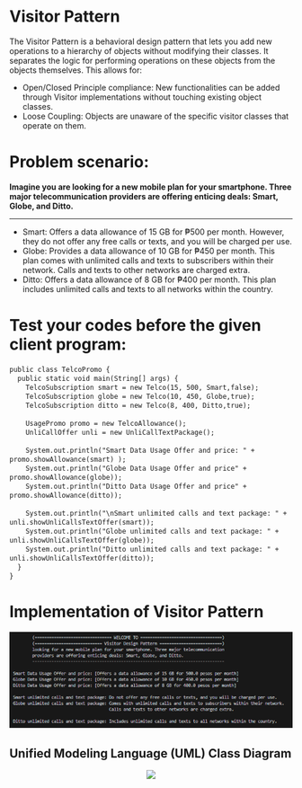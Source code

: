 # Visitor Pattern 

The Visitor Pattern is a behavioral design pattern that lets you add new operations to a hierarchy of objects without modifying their classes. It separates the logic for performing operations on these objects from the objects themselves. This allows for:

<ul>
<li>Open/Closed Principle compliance: New functionalities can be added through Visitor implementations without touching existing object classes.
<li>Loose Coupling: Objects are unaware of the specific visitor classes that operate on them.
</ul>

# Problem scenario:

**Imagine you are looking for a new mobile plan for your smartphone. Three major telecommunication providers are offering enticing deals: Smart, Globe, and Ditto.**
____________________________________________________________________

<ul>
<li>Smart: Offers a data allowance of 15 GB for ₱500 per month. However, they do not offer any free calls or texts, and you will be charged per use.</li>
<li>Globe: Provides a data allowance of 10 GB for ₱450 per month. This plan comes with unlimited calls and texts to subscribers within their network. Calls and texts to other networks are charged extra.</li>
<li>Ditto: Offers a data allowance of 8 GB for ₱400 per month. This plan includes unlimited calls and texts to all  networks within the country. </li>
</ul>

# Test your codes before the given client program:

```
public class TelcoPromo {
  public static void main(String[] args) {
    TelcoSubscription smart = new Telco(15, 500, Smart,false);
    TelcoSubscription globe = new Telco(10, 450, Globe,true);
    TelcoSubscription ditto = new Telco(8, 400, Ditto,true);

    UsagePromo promo = new TelcoAllowance();
    UnliCallOffer unli = new UnliCallTextPackage();    

    System.out.println("Smart Data Usage Offer and price: " + promo.showAllowance(smart) );
    System.out.println("Globe Data Usage Offer and price" + promo.showAllowance(globe));
    System.out.println("Ditto Data Usage Offer and price" + promo.showAllowance(ditto));

    System.out.println("\nSmart unlimited calls and text package: " + unli.showUnliCallsTextOffer(smart));
    System.out.println("Globe unlimited calls and text package: " + unli.showUnliCallsTextOffer(globe));
    System.out.println("Ditto unlimited calls and text package: " + unli.showUnliCallsTextOffer(ditto));
  }
}

```

# Implementation of Visitor Pattern

<p align="center">
    <img src="image.png" alt="Centered Image" />
</p>

## Unified Modeling Language (UML) Class Diagram

<p align="center">
  <img src="https://github.com/SG-Hangaan/Visitor-Pattern_TelcoPromo/assets/127215110/87a2ea30-9c44-4a51-be6a-d7283c7cd927"/>
</p>
